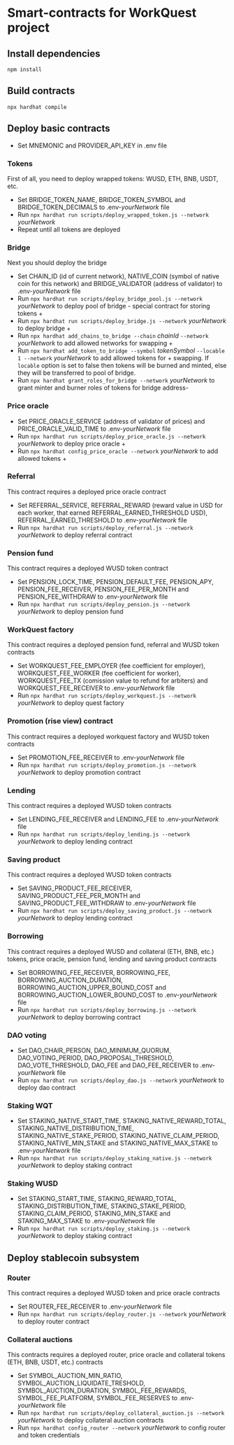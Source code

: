 # Smart-contracts for WorkQuest project

## Install dependencies
`npm install`

## Build contracts
`npx hardhat compile`

## Deploy basic contracts
* Set MNEMONIC and PROVIDER_API_KEY in .env file

### Tokens
First of all, you need to deploy wrapped tokens: WUSD, ETH, BNB, USDT, etc.
* Set BRIDGE_TOKEN_NAME, BRIDGE_TOKEN_SYMBOL and BRIDGE_TOKEN_DECIMALS to .env-_yourNetwork_ file
* Run `npx hardhat run scripts/deploy_wrapped_token.js --network` _yourNetwork_
* Repeat until all tokens are deployed

### Bridge
Next you should deploy the bridge
* Set CHAIN_ID (id of current network), NATIVE_COIN (symbol of native coin for this network) and BRIDGE_VALIDATOR (address of validator) to .env-_yourNetwork_ file
* Run `npx hardhat run scripts/deploy_bridge_pool.js --network` _yourNetwork_ to deploy pool of bridge - special contract for storing tokens +
* Run `npx hardhat run scripts/deploy_bridge.js --network` _yourNetwork_ to deploy bridge +
* Run `npx hardhat add_chains_to_bridge --chain` _chainId_ `--network` _yourNetwork_ to add allowed networks for swapping +
* Run `npx hardhat add_token_to_bridge --symbol` _tokenSymbol_ `--locable 1 --network` _yourNetwork_ to add allowed tokens for + swapping. If `locable` option is set to false then tokens will be burned and minted, else they will be transferred to pool of bridge.
* Run `npx hardhat grant_roles_for_bridge --network` _yourNetwork_ to grant minter and burner roles of tokens for bridge address-

### Price oracle
* Set PRICE_ORACLE_SERVICE (address of validator of prices) and PRICE_ORACLE_VALID_TIME to .env-_yourNetwork_ file
* Run `npx hardhat run scripts/deploy_price_oracle.js --network` _yourNetwork_ to deploy price oracle +
* Run `npx hardhat config_price_oracle --network` _yourNetwork_ to add allowed tokens +

### Referral
This contract requires a deployed price oracle contract 
* Set REFERRAL_SERVICE, REFERRAL_REWARD (reward value in USD for each worker, that earned REFERRAL_EARNED_THRESHOLD USD), REFERRAL_EARNED_THRESHOLD to .env-_yourNetwork_ file
* Run `npx hardhat run scripts/deploy_referral.js --network` _yourNetwork_ to deploy referral contract

### Pension fund
This contract requires a deployed WUSD token contract
* Set PENSION_LOCK_TIME, PENSION_DEFAULT_FEE, PENSION_APY, PENSION_FEE_RECEIVER, PENSION_FEE_PER_MONTH and PENSION_FEE_WITHDRAW to .env-_yourNetwork_ file
* Run `npx hardhat run scripts/deploy_pension.js --network` _yourNetwork_ to deploy pension fund

### WorkQuest factory
This contract requires a deployed pension fund, referral and WUSD token contracts
* Set WORKQUEST_FEE_EMPLOYER (fee coefficient for employer), WORKQUEST_FEE_WORKER (fee coefficient for worker), WORKQUEST_FEE_TX (comission value to refund for arbiters) and WORKQUEST_FEE_RECEIVER to .env-_yourNetwork_ file
* Run `npx hardhat run scripts/deploy_workquest.js --network` _yourNetwork_ to deploy quest factory

### Promotion (rise view) contract
This contract requires a deployed workquest factory and WUSD token contracts
* Set PROMOTION_FEE_RECEIVER to .env-_yourNetwork_ file
* Run `npx hardhat run scripts/deploy_promotion.js --network` _yourNetwork_ to deploy promotion contract

### Lending
This contract requires a deployed WUSD token contracts
* Set LENDING_FEE_RECEIVER and LENDING_FEE to .env-_yourNetwork_ file
* Run `npx hardhat run scripts/deploy_lending.js --network` _yourNetwork_ to deploy lending contract

### Saving product
This contract requires a deployed WUSD token contracts
* Set SAVING_PRODUCT_FEE_RECEIVER, SAVING_PRODUCT_FEE_PER_MONTH and SAVING_PRODUCT_FEE_WITHDRAW to .env-_yourNetwork_ file
* Run `npx hardhat run scripts/deploy_saving_product.js --network` _yourNetwork_ to deploy lending contract

### Borrowing
This contract requires a deployed WUSD and collateral (ETH, BNB, etc.) tokens, price oracle, pension fund, lending and saving product contracts
* Set BORROWING_FEE_RECEIVER, BORROWING_FEE, BORROWING_AUCTION_DURATION, BORROWING_AUCTION_UPPER_BOUND_COST and BORROWING_AUCTION_LOWER_BOUND_COST to .env-_yourNetwork_ file
* Run `npx hardhat run scripts/deploy_borrowing.js --network` _yourNetwork_ to deploy borrowing contract

### DAO voting
* Set DAO_CHAIR_PERSON, DAO_MINIMUM_QUORUM, DAO_VOTING_PERIOD, DAO_PROPOSAL_THRESHOLD, DAO_VOTE_THRESHOLD, DAO_FEE and DAO_FEE_RECEIVER to .env-_yourNetwork_ file
* Run `npx hardhat run scripts/deploy_dao.js --network` _yourNetwork_ to deploy dao contract

### Staking WQT
* Set STAKING_NATIVE_START_TIME, STAKING_NATIVE_REWARD_TOTAL, STAKING_NATIVE_DISTRIBUTION_TIME, STAKING_NATIVE_STAKE_PERIOD, STAKING_NATIVE_CLAIM_PERIOD, STAKING_NATIVE_MIN_STAKE and STAKING_NATIVE_MAX_STAKE to .env-_yourNetwork_ file
* Run `npx hardhat run scripts/deploy_staking_native.js --network` _yourNetwork_ to deploy staking contract

### Staking WUSD
* Set STAKING_START_TIME, STAKING_REWARD_TOTAL, STAKING_DISTRIBUTION_TIME, STAKING_STAKE_PERIOD, STAKING_CLAIM_PERIOD, STAKING_MIN_STAKE and STAKING_MAX_STAKE to .env-_yourNetwork_ file
* Run `npx hardhat run scripts/deploy_staking.js --network` _yourNetwork_ to deploy staking contract

## Deploy stablecoin subsystem

### Router
This contract requires a deployed WUSD token and price oracle contracts
* Set ROUTER_FEE_RECEIVER to .env-_yourNetwork_ file
* Run `npx hardhat run scripts/deploy_router.js --network` _yourNetwork_ to deploy router contract

### Collateral auctions
This contracts requires a deployed router, price oracle and collateral tokens (ETH, BNB, USDT, etc.) contracts
* Set SYMBOL_AUCTION_MIN_RATIO, SYMBOL_AUCTION_LIQUIDATE_TRESHOLD, SYMBOL_AUCTION_DURATION, SYMBOL_FEE_REWARDS, SYMBOL_FEE_PLATFORM, SYMBOL_FEE_RESERVES to .env-_yourNetwork_ file
* Run `npx hardhat run scripts/deploy_collateral_auction.js --network` _yourNetwork_ to deploy collateral auction contracts
* Run `npx hardhat config_router --network` _yourNetwork_ to config router and token credentials

